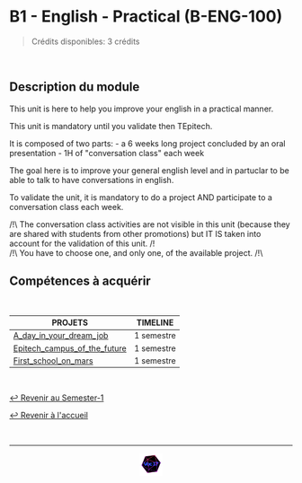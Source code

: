# B1 - English - Practical  (B-ENG-100)

> Crédits disponibles: 3 crédits
<br>

## Description du module
This unit is here to help you improve your english in a practical manner.

This unit is mandatory until you validate then TEpitech.

It is composed of two parts:
     - a 6 weeks long project concluded by an oral presentation
     - 1H of "conversation class" each week

The goal here is to improve your general english level and in partuclar to be able to talk to have conversations in english.

To validate the unit, it is mandatory to do a project AND participate to a conversation class each week.

/!\ The conversation class activities are not visible in this unit (because they are shared with students from other promotions) but IT IS taken into account for the validation of this unit. /!\
/!\ You have to choose one, and only one, of the available project. /!\

## Compétences à acquérir
<br>


<table align="center">
    <thead>
        <tr>
            <th>PROJETS</th>
            <th>TIMELINE</th>
        </tr>
    </thead>
    <tbody>
        <tr>
            <td><a href="https://github.com/Studio-17/Epitech-Subjects/tree/main/Semester-1/B-ENG-100/A_day_in_your_dream_job/">A_day_in_your_dream_job</a></td>
            <td align="center">1 semestre</td>
        </tr>
        <tr>
            <td><a href="https://github.com/Studio-17/Epitech-Subjects/tree/main/Semester-1/B-ENG-100/Epitech_campus_of_the_future/">Epitech_campus_of_the_future</a></td>
            <td align="center">1 semestre</td>
        </tr>
        <tr>
            <td><a href="https://github.com/Studio-17/Epitech-Subjects/tree/main/Semester-1/B-ENG-100/First_school_on_mars/">First_school_on_mars</a></td>
            <td align="center">1 semestre</td>
        </tr>
    </tbody>
</table>
<br>

[↩️ Revenir au Semester-1](https://github.com/Studio-17/Epitech-Subjects/tree/main/Semester-1)

[↩️ Revenir à l'accueil](https://github.com/Studio-17/Epitech-Subjects)

<br>

---

<div align="center">

<a href="https://github.com/Studio-17" target="_blank"><img src="../../assets/voc17.gif" width="40"></a>

</div>